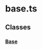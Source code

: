 # base.ts

## Classes

### [Base][ClassDeclaration-2]


[SourceFile-25]: base.md#basets
[ClassDeclaration-2]: base/base.md#base